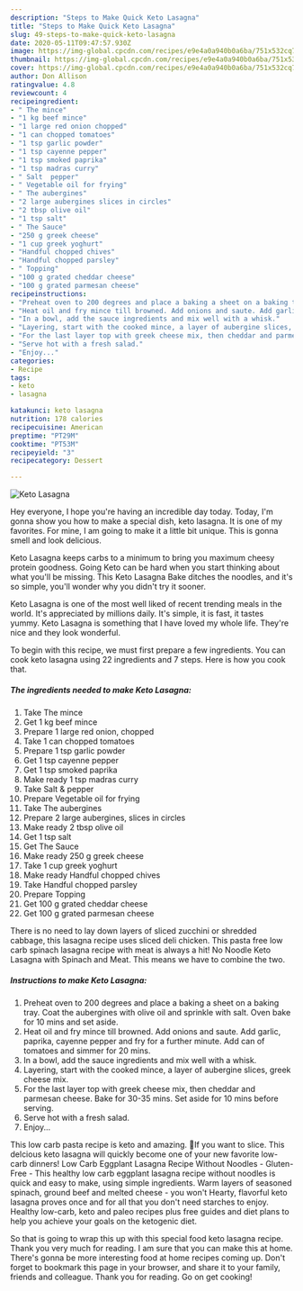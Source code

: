 ```yaml
---
description: "Steps to Make Quick Keto Lasagna"
title: "Steps to Make Quick Keto Lasagna"
slug: 49-steps-to-make-quick-keto-lasagna
date: 2020-05-11T09:47:57.930Z
image: https://img-global.cpcdn.com/recipes/e9e4a0a940b0a6ba/751x532cq70/keto-lasagna-recipe-main-photo.jpg
thumbnail: https://img-global.cpcdn.com/recipes/e9e4a0a940b0a6ba/751x532cq70/keto-lasagna-recipe-main-photo.jpg
cover: https://img-global.cpcdn.com/recipes/e9e4a0a940b0a6ba/751x532cq70/keto-lasagna-recipe-main-photo.jpg
author: Don Allison
ratingvalue: 4.8
reviewcount: 4
recipeingredient:
- " The mince"
- "1 kg beef mince"
- "1 large red onion chopped"
- "1 can chopped tomatoes"
- "1 tsp garlic powder"
- "1 tsp cayenne pepper"
- "1 tsp smoked paprika"
- "1 tsp madras curry"
- " Salt  pepper"
- " Vegetable oil for frying"
- " The aubergines"
- "2 large aubergines slices in circles"
- "2 tbsp olive oil"
- "1 tsp salt"
- " The Sauce"
- "250 g greek cheese"
- "1 cup greek yoghurt"
- "Handful chopped chives"
- "Handful chopped parsley"
- " Topping"
- "100 g grated cheddar cheese"
- "100 g grated parmesan cheese"
recipeinstructions:
- "Preheat oven to 200 degrees and place a baking a sheet on a baking tray. Coat the aubergines with olive oil and sprinkle with salt. Oven bake for 10 mins and set aside."
- "Heat oil and fry mince till browned. Add onions and saute. Add garlic, paprika, cayenne pepper and fry for a further minute. Add can of tomatoes and simmer for 20 mins."
- "In a bowl, add the sauce ingredients and mix well with a whisk."
- "Layering, start with the cooked mince, a layer of aubergine slices, greek cheese mix."
- "For the last layer top with greek cheese mix, then cheddar and parmesan cheese. Bake for 30-35 mins. Set aside for 10 mins before serving."
- "Serve hot with a fresh salad."
- "Enjoy..."
categories:
- Recipe
tags:
- keto
- lasagna

katakunci: keto lasagna 
nutrition: 178 calories
recipecuisine: American
preptime: "PT29M"
cooktime: "PT53M"
recipeyield: "3"
recipecategory: Dessert

---
```



![Keto Lasagna](https://img-global.cpcdn.com/recipes/e9e4a0a940b0a6ba/751x532cq70/keto-lasagna-recipe-main-photo.jpg)

Hey everyone, I hope you're having an incredible day today. Today, I'm gonna show you how to make a special dish, keto lasagna. It is one of my favorites. For mine, I am going to make it a little bit unique. This is gonna smell and look delicious.

Keto Lasagna keeps carbs to a minimum to bring you maximum cheesy protein goodness. Going Keto can be hard when you start thinking about what you&#39;ll be missing. This Keto Lasagna Bake ditches the noodles, and it&#39;s so simple, you&#39;ll wonder why you didn&#39;t try it sooner.

Keto Lasagna is one of the most well liked of recent trending meals in the world. It's appreciated by millions daily. It's simple, it is fast, it tastes yummy. Keto Lasagna is something that I have loved my whole life. They're nice and they look wonderful.


To begin with this recipe, we must first prepare a few ingredients. You can cook keto lasagna using 22 ingredients and 7 steps. Here is how you cook that.

<!--inarticleads1-->

##### The ingredients needed to make Keto Lasagna:

1. Take  The mince
1. Get 1 kg beef mince
1. Prepare 1 large red onion, chopped
1. Take 1 can chopped tomatoes
1. Prepare 1 tsp garlic powder
1. Get 1 tsp cayenne pepper
1. Get 1 tsp smoked paprika
1. Make ready 1 tsp madras curry
1. Take  Salt &amp; pepper
1. Prepare  Vegetable oil for frying
1. Take  The aubergines
1. Prepare 2 large aubergines, slices in circles
1. Make ready 2 tbsp olive oil
1. Get 1 tsp salt
1. Get  The Sauce
1. Make ready 250 g greek cheese
1. Take 1 cup greek yoghurt
1. Make ready Handful chopped chives
1. Take Handful chopped parsley
1. Prepare  Topping
1. Get 100 g grated cheddar cheese
1. Get 100 g grated parmesan cheese


There is no need to lay down layers of sliced zucchini or shredded cabbage, this lasagna recipe uses sliced deli chicken. This pasta free low carb spinach lasagna recipe with meat is always a hit! No Noodle Keto Lasagna with Spinach and Meat. This means we have to combine the two. 

<!--inarticleads2-->

##### Instructions to make Keto Lasagna:

1. Preheat oven to 200 degrees and place a baking a sheet on a baking tray. Coat the aubergines with olive oil and sprinkle with salt. Oven bake for 10 mins and set aside.
1. Heat oil and fry mince till browned. Add onions and saute. Add garlic, paprika, cayenne pepper and fry for a further minute. Add can of tomatoes and simmer for 20 mins.
1. In a bowl, add the sauce ingredients and mix well with a whisk.
1. Layering, start with the cooked mince, a layer of aubergine slices, greek cheese mix.
1. For the last layer top with greek cheese mix, then cheddar and parmesan cheese. Bake for 30-35 mins. Set aside for 10 mins before serving.
1. Serve hot with a fresh salad.
1. Enjoy...


This low carb pasta recipe is keto and amazing. 🔪If you want to slice. This delcious keto lasagna will quickly become one of your new favorite low-carb dinners! Low Carb Eggplant Lasagna Recipe Without Noodles - Gluten-Free - This healthy low carb eggplant lasagna recipe without noodles is quick and easy to make, using simple ingredients. Warm layers of seasoned spinach, ground beef and melted cheese - you won&#39;t Hearty, flavorful keto lasagna proves once and for all that you don&#39;t need starches to enjoy. Healthy low-carb, keto and paleo recipes plus free guides and diet plans to help you achieve your goals on the ketogenic diet. 

So that is going to wrap this up with this special food keto lasagna recipe. Thank you very much for reading. I am sure that you can make this at home. There's gonna be more interesting food at home recipes coming up. Don't forget to bookmark this page in your browser, and share it to your family, friends and colleague. Thank you for reading. Go on get cooking!
